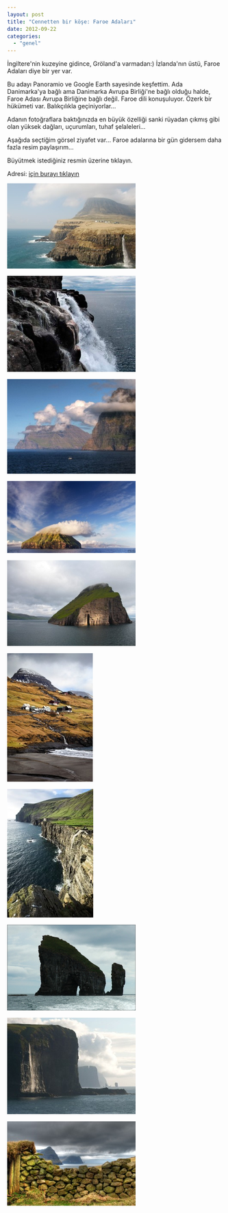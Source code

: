 ```yaml
---
layout: post
title: "Cennetten bir köşe: Faroe Adaları"
date: 2012-09-22
categories: 
  - "genel"
---
```


İngiltere'nin kuzeyine gidince, Gröland'a varmadan:) İzlanda'nın üstü, Faroe Adaları diye bir yer var.

Bu adayı Panoramio ve Google Earth sayesinde keşfettim. Ada Danimarka'ya bağlı ama Danimarka Avrupa Birliği'ne bağlı olduğu halde, Faroe Adası Avrupa Birliğine bağlı değil. Faroe dili konuşuluyor. Özerk bir hükümeti var. Balıkçılıkla geçiniyorlar…

Adanın fotoğraflara baktığınızda en büyük özelliği sanki rüyadan çıkmış gibi olan yüksek dağları, uçurumları, tuhaf şelaleleri…

Aşağıda seçtiğim görsel ziyafet var… Faroe adalarına bir gün gidersem daha fazla resim paylaşırım…

  

Büyütmek istediğiniz resmin üzerine tıklayın.

  

Adresi: [için burayı tıklayın](https://maps.google.com/maps/ms?msid=217041283198767899022.0004af08c68ec12d9e1e9&msa=0&ll=62.011218,-7.359467&spn=0.460164,1.365051&iwloc=0004ca460aedd9ad37235)

  

[![](/images/f586d-4256239.jpg)](https://suatatan.wordpress.com/wp-content/uploads/2012/09/f586d-4256239.jpg)

  

[![](/images/cb8b6-1325989.jpg)](https://suatatan.wordpress.com/wp-content/uploads/2012/09/cb8b6-1325989.jpg)

  

[![](/images/7bba7-26481818.jpg)](https://suatatan.wordpress.com/wp-content/uploads/2012/09/7bba7-26481818.jpg)

  

  

  

[![](/images/8c442-faroe-adalari-2.jpg)](https://suatatan.wordpress.com/wp-content/uploads/2012/09/8c442-faroe-adalari-2.jpg)

  

[![](/images/46aba-faroe-adalari.jpg)](https://suatatan.wordpress.com/wp-content/uploads/2012/09/46aba-faroe-adalari.jpg)

  

[![](/images/dec4f-faroe.jpg)](https://suatatan.wordpress.com/wp-content/uploads/2012/09/dec4f-faroe.jpg)

  

[![](/images/17f87-faroe2.jpg)](https://suatatan.wordpress.com/wp-content/uploads/2012/09/17f87-faroe2.jpg)

  

[![](/images/0a201-faroe3.jpg)](https://suatatan.wordpress.com/wp-content/uploads/2012/09/0a201-faroe3.jpg)

  

[![](/images/f853b-faroe4.jpg)](https://suatatan.wordpress.com/wp-content/uploads/2012/09/f853b-faroe4.jpg)

  

[![](/images/3e0c5-faroe_cennettenkenar.jpg)](https://suatatan.wordpress.com/wp-content/uploads/2012/09/3e0c5-faroe_cennettenkenar.jpg)
